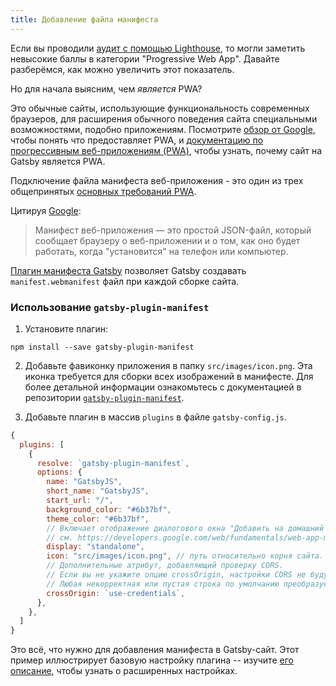 ```yaml
---
title: Добавление файла манифеста
---
```


Если вы проводили [аудит с помощью Lighthouse](/docs/audit-with-lighthouse/), то могли заметить невысокие баллы в категории "Progressive Web App". Давайте разберёмся, как можно увеличить этот показатель.

Но для начала выясним, чем _является_ PWA?

Это обычные сайты, использующие функциональность современных браузеров, для расширения обычного поведения сайта специальными возможностями, подобно приложениям. Посмотрите [обзор от Google](https://developers.google.com/web/progressive-web-apps/), чтобы понять что предоставляет PWA, и [документацию по прогрессивным веб-приложениям (PWA)](/docs/progressive-web-app/), чтобы узнать, почему сайт на Gatsby является PWA.

Подключение файла манифеста веб-приложения - это один из трех общепринятых [основных требований PWA](https://alistapart.com/article/yes-that-web-project-should-be-a-pwa#section1).

Цитируя [Google](https://developers.google.com/web/fundamentals/web-app-manifest/):

> Манифест веб-приложения ― это простой JSON-файл, который сообщает браузеру о веб-приложении и о том, как оно будет работать, когда "установится" на телефон или компьютер.

[Плагин манифеста Gatsby](/packages/gatsby-plugin-manifest/) позволяет Gatsby создавать `manifest.webmanifest` файл при каждой сборке сайта.

### Использование `gatsby-plugin-manifest`

1.  Установите плагин:

```shell
npm install --save gatsby-plugin-manifest
```

2. Добавьте фавиконку приложения в папку `src/images/icon.png`. Эта иконка требуется для сборки всех изображений в манифесте. Для более детальной информации ознакомьтесь с документацией в репозитории [`gatsby-plugin-manifest`](https://github.com/gatsbyjs/gatsby/blob/master/packages/gatsby-plugin-manifest/README.md).

3. Добавьте плагин в массив `plugins` в файле `gatsby-config.js`.

```javascript:title=gatsby-config.js
{
  plugins: [
    {
      resolve: `gatsby-plugin-manifest`,
      options: {
        name: "GatsbyJS",
        short_name: "GatsbyJS",
        start_url: "/",
        background_color: "#6b37bf",
        theme_color: "#6b37bf",
        // Включает отображение диалогового окна "Добавить на домашний экран" и выключает интерфейс браузера (и кнопку "назад")
        // см. https://developers.google.com/web/fundamentals/web-app-manifest/#display
        display: "standalone",
        icon: "src/images/icon.png", // путь относительно корня сайта.
        // Дополнительные атрибут, добавляющий проверку CORS.
        // Если вы не укажите опцию crossOrigin, настройки CORS не будут добавлены в манифест.
        // Любая некорректная или пустая строка по умолчанию преобразуется в `anonymous`
        crossOrigin: `use-credentials`,
      },
    },
  ]
}
```

Это всё, что нужно для добавления манифеста в Gatsby-сайт. Этот пример иллюстрирует базовую настройку плагина -- изучите [его описание](/packages/gatsby-plugin-manifest/?=gatsby-plugin-manifest#automatic-mode), чтобы узнать о расширенных настройках.
